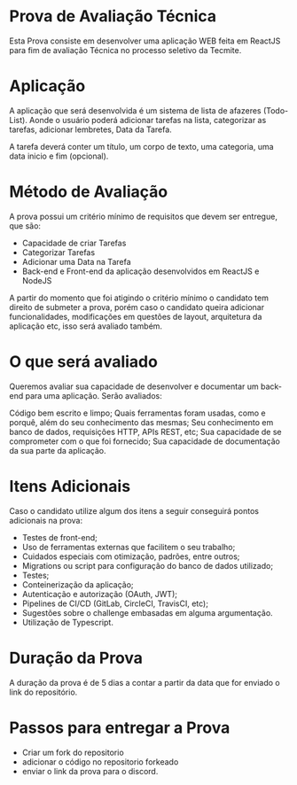 # Prova de Avaliação Técnica

Esta Prova consiste em desenvolver uma aplicação WEB feita em ReactJS para fim de avaliação Técnica no processo seletivo da Tecmite.

# Aplicação

A aplicação que será desenvolvida é um sistema de lista de afazeres (Todo-List). Aonde o usuário poderá adicionar tarefas na lista, categorizar as tarefas, adicionar lembretes, Data da Tarefa.

A tarefa deverá conter um título, um corpo de texto, uma categoria, uma data inicio e fim (opcional).

# Método de Avaliação

A prova possui um critério mínimo de requisitos que devem ser entregue, que são:

 - Capacidade de criar Tarefas
 - Categorizar Tarefas
 - Adicionar uma Data na Tarefa
 - Back-end e Front-end da aplicação desenvolvidos em ReactJS e NodeJS

A partir do momento que foi atigindo o critério mínimo o candidato tem direito de submeter a prova, porém caso o candidato queira adicionar funcionalidades, modificações em questões de layout, arquitetura da aplicação etc, isso será avaliado também.

# O que será avaliado
Queremos avaliar sua capacidade de desenvolver e documentar um back-end para uma aplicação. Serão avaliados:

Código bem escrito e limpo;
Quais ferramentas foram usadas, como e porquê, além do seu conhecimento das mesmas;
Seu conhecimento em banco de dados, requisições HTTP, APIs REST, etc;
Sua capacidade de se comprometer com o que foi fornecido;
Sua capacidade de documentação da sua parte da aplicação.

# Itens Adicionais

Caso o candidato utilize algum dos itens a seguir conseguirá pontos adicionais na prova:

- Testes de front-end;
- Uso de ferramentas externas que facilitem o seu trabalho;
- Cuidados especiais com otimização, padrões, entre outros;
- Migrations ou script para configuração do banco de dados utilizado;
- Testes;
- Conteinerização da aplicação;
- Autenticação e autorização (OAuth, JWT);
- Pipelines de CI/CD (GitLab, CircleCI, TravisCI, etc);
- Sugestões sobre o challenge embasadas em alguma argumentação.
- Utilização de Typescript.

# Duração da Prova

A duração da prova é de 5 dias a contar a partir da data que for enviado o link do repositório.

# Passos para entregar a Prova

 - Criar um fork do repositorio
 - adicionar o código no repositorio forkeado
 - enviar o link da prova para o discord.
